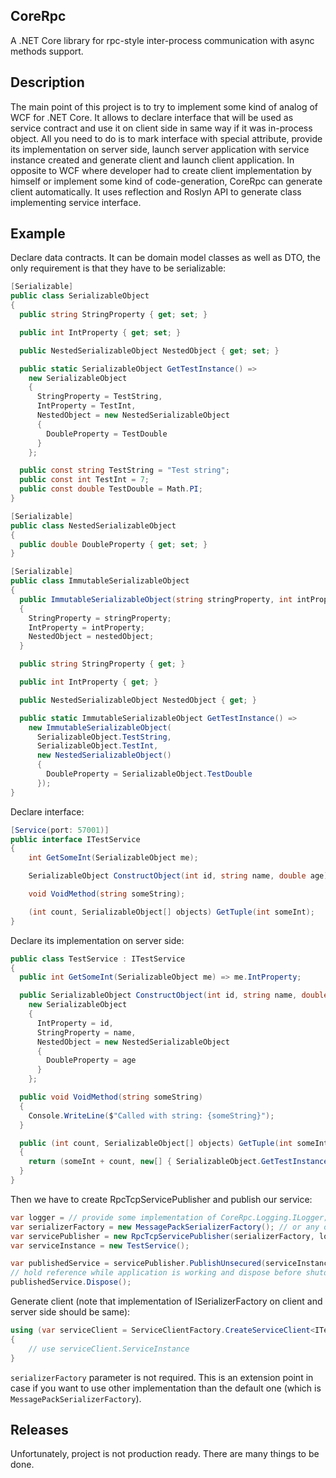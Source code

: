 ## CoreRpc
A .NET Core library for rpc-style inter-process communication with async methods support.

## Description
The main point of this project is to try to implement some kind of analog of WCF for .NET Core. It allows to declare interface that will be used as service contract and use it on client side in same way if it was in-process object. All you need to do is to mark interface with special attribute, provide its implementation on server side, launch server application with service instance created and generate client and launch client application.
In opposite to WCF where developer had to create client implementation by himself or implement some kind of code-generation, CoreRpc can generate client automatically. It uses reflection and Roslyn API to generate class implementing service interface.

## Example
Declare data contracts. It can be domain model classes as well as DTO, the only requirement is that they have to be serializable:
```C#
[Serializable]
public class SerializableObject
{
  public string StringProperty { get; set; }

  public int IntProperty { get; set; }

  public NestedSerializableObject NestedObject { get; set; }

  public static SerializableObject GetTestInstance() =>
    new SerializableObject
    {
      StringProperty = TestString,
      IntProperty = TestInt,
      NestedObject = new NestedSerializableObject
      {
        DoubleProperty = TestDouble
      }
    };

  public const string TestString = "Test string";
  public const int TestInt = 7;
  public const double TestDouble = Math.PI;
}

[Serializable]
public class NestedSerializableObject 
{
  public double DoubleProperty { get; set; }
}

[Serializable]
public class ImmutableSerializableObject
{
  public ImmutableSerializableObject(string stringProperty, int intProperty, NestedSerializableObject nestedObject)
  {
    StringProperty = stringProperty;
    IntProperty = intProperty;
    NestedObject = nestedObject;
  }

  public string StringProperty { get; }

  public int IntProperty { get; }

  public NestedSerializableObject NestedObject { get; }

  public static ImmutableSerializableObject GetTestInstance() =>
    new ImmutableSerializableObject(
      SerializableObject.TestString, 
      SerializableObject.TestInt, 
      new NestedSerializableObject()
      {
        DoubleProperty = SerializableObject.TestDouble
      });
}
```

Declare interface:
```C#
[Service(port: 57001)]
public interface ITestService
{
    int GetSomeInt(SerializableObject me);

    SerializableObject ConstructObject(int id, string name, double age);

    void VoidMethod(string someString);

    (int count, SerializableObject[] objects) GetTuple(int someInt);
}
```

Declare its implementation on server side:
```C#
public class TestService : ITestService
{
  public int GetSomeInt(SerializableObject me) => me.IntProperty;

  public SerializableObject ConstructObject(int id, string name, double age) =>
    new SerializableObject
    {
      IntProperty = id,
      StringProperty = name,
      NestedObject = new NestedSerializableObject
      {
        DoubleProperty = age
      }
    };

  public void VoidMethod(string someString)
  {
    Console.WriteLine($"Called with string: {someString}");
  }

  public (int count, SerializableObject[] objects) GetTuple(int someInt)
  {
    return (someInt + count, new[] { SerializableObject.GetTestInstance() });
  }
}
```

Then we have to create RpcTcpServicePublisher and publish our service:
```C#
var logger = // provide some implementation of CoreRpc.Logging.ILogger;
var serializerFactory = new MessagePackSerializerFactory(); // or any other implementation of ISerializerFactory
var servicePublisher = new RpcTcpServicePublisher(serializerFactory, logger);
var serviceInstance = new TestService();

var publishedService = servicePublisher.PublishUnsecured(serviceInstance, serviceShutdownTimeout: TimeSpan.FromMinutes(1)); // use PublishSecured() for SSL commnications.
// hold reference while application is working and dispose before shutdown
publishedService.Dispose();
```

Generate client (note that implementation of ISerializerFactory on client and server side should be same):
```C#
using (var serviceClient = ServiceClientFactory.CreateServiceClient<ITestService>("<service address>", logger, serializerFactory)) // use CreateSecuredServiceClient for SSL communications.
{
    // use serviceClient.ServiceInstance
}
```

`serializerFactory` parameter is not required. This is an extension point in case if you want to use other implementation than the default one (which is `MessagePackSerializerFactory`).

## Releases
Unfortunately, project is not production ready. There are many things to be done.
